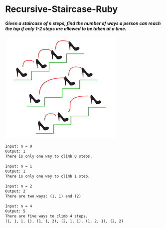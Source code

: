 # Recursive-Staircase-Ruby


##### Given a staircase of _n_ steps, find the number of ways a person can reach the top if only 1-2 steps are allowed to be taken at a time.

![Staircase](img/staircase.png)

```
Input: n = 0
Output: 1
There is only one way to climb 0 steps.

Input: n = 1
Output: 1
There is only one way to climb 1 step.

Input: n = 2
Output: 2
There are two ways: (1, 1) and (2)

Input: n = 4
Output: 5
There are five ways to climb 4 steps.
(1, 1, 1, 1), (1, 1, 2), (2, 1, 1), (1, 2, 1), (2, 2)
```
